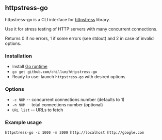 ## httpstress-go
httpstress-go is a CLI interface for
[httpstress](https://github.com/chillum/httpstress.git) library.

Use it for stress testing of HTTP servers with many concurrent connections.

Returns 0 if no errors, 1 if some errors (see stdout) and 2 in case of invalid options.

### Installation
* Install [Go runtime](http://golang.org/doc/install)
* `go get github.com/chillum/httpstress-go`
* Ready to use: launch `httpstress-go` with desired options

### Options
* `-c NUM` -- concurrent connections number (defaults to 1)
* `-n NUM` -- total connections number (optional)
* `URL list` -- URLs to fetch

### Example usage
`httpstress-go -c 1000 -m 2000 http://localhost http://google.com`
